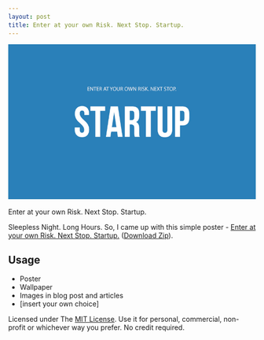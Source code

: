 ```yaml
---
layout: post
title: Enter at your own Risk. Next Stop. Startup.
---
```


[![Enter at your own Risk. Next Stop. Startup.)](/static/2013/startup-enter-at-your-own-risk.jpg)](https://github.com/brajeshwar/startup-enter-at-your-own-risk)

Enter at your own Risk. Next Stop. Startup.

Sleepless Night. Long Hours. So, I came up with this simple poster - [Enter at your own Risk. Next Stop. Startup.](https://github.com/brajeshwar/startup-enter-at-your-own-risk) ([Download Zip](https://github.com/brajeshwar/startup-enter-at-your-own-risk/archive/master.zip)).

## Usage

- Poster
- Wallpaper
- Images in blog post and articles
- [insert your own choice]

Licensed under The [MIT License](http://opensource.org/licenses/MIT). Use it for personal, commercial, non-profit or whichever way you prefer. No credit required.